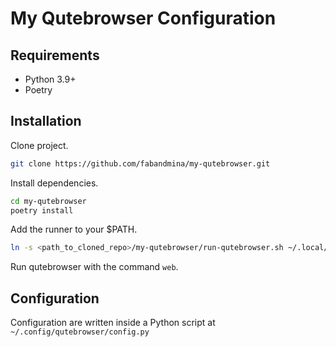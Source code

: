 # My Qutebrowser Configuration

## Requirements

- Python 3.9+
- Poetry

## Installation

Clone project.

```sh
git clone https://github.com/fabandmina/my-qutebrowser.git
```

Install dependencies.

```sh
cd my-qutebrowser
poetry install
```

Add the runner to your $PATH.

```sh
ln -s <path_to_cloned_repo>/my-qutebrowser/run-qutebrowser.sh ~/.local/bin/web
```

Run qutebrowser with the command `web`.

## Configuration

Configuration are written inside a Python script at `~/.config/qutebrowser/config.py`
